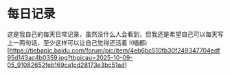 # 每日记录
这是我自己的每天日常记录，虽然没什么人会看到，但我还是希望自己可以每天写上一两句话，至少这样可以让自己觉得还活着
!(喵都)[https://tiebapic.baidu.com/forum/pic/item/4eb6bc510fb30f249347704edf95d143ac4b0359.jpg?tbpicau=2025-10-09-05_91082652feb169ca1cd28173e3bc51ad]
